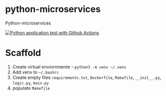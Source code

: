 # python-microservices
Python-microservices

[![Python application test with Github Actions](https://github.com/ishaniDolawatta/python-microservices/actions/workflows/devops.yml/badge.svg)](https://github.com/ishaniDolawatta/python-microservices/actions/workflows/devops.yml)

# Scaffold
1. Create virtual enviornmente - `python3 -m venv ~/.venv`
2. Add venv to `~/.bashrc`
3. Create empty files `requirements.txt`, `Dockerfile`, `Makefile`, `__init__.py`, `logic.py`, `main.py`
4. populate `Makefile`


